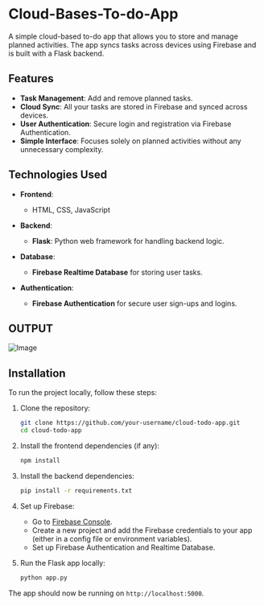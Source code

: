 # Cloud-Bases-To-do-App

A simple cloud-based to-do app that allows you to store and manage planned activities. The app syncs tasks across devices using Firebase and is built with a Flask backend.

## Features

- **Task Management**: Add and remove planned tasks.
- **Cloud Sync**: All your tasks are stored in Firebase and synced across devices.
- **User Authentication**: Secure login and registration via Firebase Authentication.
- **Simple Interface**: Focuses solely on planned activities without any unnecessary complexity.

## Technologies Used

- **Frontend**:
  - HTML, CSS, JavaScript
  
- **Backend**:
  - **Flask**: Python web framework for handling backend logic.
  
- **Database**:
  - **Firebase Realtime Database** for storing user tasks.

- **Authentication**:
  - **Firebase Authentication** for secure user sign-ups and logins.

## OUTPUT

![Image](https://github.com/user-attachments/assets/f7048768-ad93-4ec7-acfb-751b45ce8bfa)

## Installation

To run the project locally, follow these steps:

1. Clone the repository:
    ```bash
    git clone https://github.com/your-username/cloud-todo-app.git
    cd cloud-todo-app
    ```

2. Install the frontend dependencies (if any):
    ```bash
    npm install
    ```

3. Install the backend dependencies:
    ```bash
    pip install -r requirements.txt
    ```

4. Set up Firebase:
    - Go to [Firebase Console](https://console.firebase.google.com/).
    - Create a new project and add the Firebase credentials to your app (either in a config file or environment variables).
    - Set up Firebase Authentication and Realtime Database.

5. Run the Flask app locally:
    ```bash
    python app.py
    ```

The app should now be running on `http://localhost:5000`.


